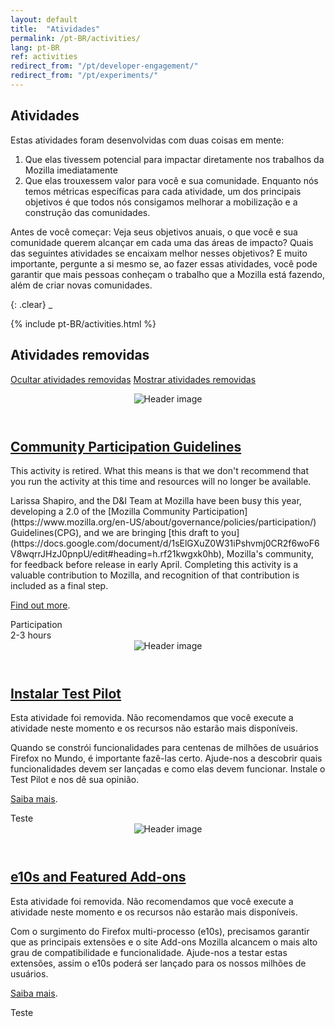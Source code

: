 ```yaml
---
layout: default
title:  "Atividades"
permalink: /pt-BR/activities/
lang: pt-BR
ref: activities
redirect_from: "/pt/developer-engagement/"
redirect_from: "/pt/experiments/"
---
```


## Atividades

Estas atividades foram desenvolvidas com duas coisas em mente:

1. Que elas tivessem potencial para impactar diretamente nos trabalhos da Mozilla imediatamente
2. Que elas trouxessem valor para você e sua comunidade. Enquanto nós temos métricas específicas para cada atividade, um dos principais objetivos é que todos nós consigamos melhorar a mobilização e a construção das comunidades.

Antes de você começar: Veja seus objetivos anuais, o que você e sua comunidade querem alcançar em cada uma das áreas de impacto? Quais das seguintes atividades se encaixam melhor nesses objetivos? E muito importante, pergunte a si mesmo se, ao fazer essas atividades, você pode garantir que mais pessoas conheçam o trabalho que a Mozilla está fazendo, além de criar novas comunidades.

{: .clear}
_

{% include pt-BR/activities.html %}

## Atividades removidas

<a href="#" class="retired-activities-hide-link hidden">Ocultar atividades removidas</a>
<a href="#" class="retired-activities-show-link">Mostrar atividades removidas</a>

<div class="row is-flex hidden" id="retired-activities-content">
<div class="activity-card retired participation col-md-4">
  <header class="item-header">
    <img src="/assets/img/guidelines-header.png" alt="Header image">
  </header>
  <h2><a href="/pt-BR/community-participation-guideline/">Community Participation Guidelines</a></h2>
  <div class="item-content" markdown="1">
  <p class="retired-note">This activity is retired. What this means is that we don't recommend that you run the activity at this time and resources will no longer be available.</p>
Larissa Shapiro, and the D&I Team at Mozilla have been busy this year, developing a 2.0 of the [Mozilla Community Participation](https://www.mozilla.org/en-US/about/governance/policies/participation/) Guidelines(CPG), and we are bringing [this draft to you](https://docs.google.com/document/d/1sElGXuZ0W31iPshvmj0CR2f6woF6V8wqrrJHzJ0pnpU/edit#heading=h.rf21kwgxk0hb), Mozilla's community, for feedback before release in early April. Completing this activity is a valuable contribution to Mozilla, and recognition of that contribution is included as a final step.

[Find out more](/pt-BR/community-participation-guideline/).
  </div>
  <footer class="item-footer">
    <div class="tags">Participation</div>
    <div class="duration">2-3 hours</div>
  </footer>
</div>

<div class="activity-card retired testing col-md-4">
  <header class="item-header">
    <img src="/assets/img/testpilot-header.png" alt="Header image">
  </header>
  <h2><a href="/pt-BR/test-pilot/">Instalar Test Pilot</a></h2>
  <p class="retired-note">Esta atividade foi removida. Não recomendamos que você execute a atividade neste momento e os recursos não estarão mais disponíveis.</p>
  <div class="item-content" markdown="1">
Quando se constrói funcionalidades para centenas de milhões de usuários Firefox no Mundo, é importante fazê-las certo. Ajude-nos a descobrir quais funcionalidades devem ser lançadas e como elas devem funcionar. Instale o Test Pilot e nos dê sua opinião.

[Saiba mais](/pt-BR/test-pilot/).
  </div>
  <footer class="item-footer">
    <div class="tags">Teste</div>
  </footer>
</div>

<div class="activity-card retired testing col-md-4">
  <header class="item-header">
    <img src="/assets/img/e10s-header.png" alt="Header image">
  </header>
  <h2><a href="/pt-BR/e10s-addons/">e10s and Featured Add-ons</a></h2>
  <p class="retired-note">Esta atividade foi removida. Não recomendamos que você execute a atividade neste momento e os recursos não estarão mais disponíveis.</p>
  <div class="item-content" markdown="1">
Com o surgimento do Firefox multi-processo (e10s), precisamos garantir que as principais extensões e o site Add-ons Mozilla alcancem o mais alto grau de compatibilidade e funcionalidade. Ajude-nos a testar estas extensões, assim o e10s poderá ser lançado para os nossos milhões de usuários.

[Saiba mais](/pt-BR/e10s-addons/).
  </div>
  <footer class="item-footer">
    <div class="tags">Teste</div>
  </footer>
</div>
</div>
